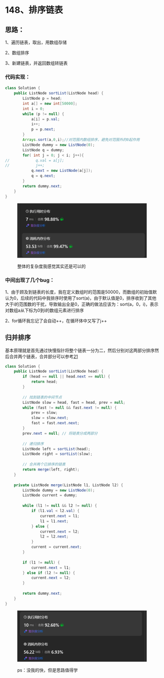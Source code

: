 # 148、排序链表

## 思路：

1、遍历链表，取出，用数组存储

2、数组排序

3、新建链表，并返回数组转链表

### 代码实现：

```java
class Solution {
    public ListNode sortList(ListNode head) {
        ListNode p = head;
        int a[] = new int[50000];
        int i = 0;
        while (p != null) {
            a[i] = p.val;
            i++;
            p = p.next;
        }
        Arrays.sort(a,0,i);//对范围内数组排序，避免对范围外的0起作用
        ListNode dummy = new ListNode(0);
        ListNode q = dummy;
        for( int j = 0; j < i; j++){
//            q.val = a[j];
//            j++;
            q.next = new ListNode(a[j]);
            q = q.next;
        }
        return dummy.next;
    }
}
```

<figure><img src="../../.gitbook/assets/image (1).png" alt="" width="563"><figcaption><p>整体的复杂度我感觉其实还是可以的</p></figcaption></figure>

### 中间出现了几个bug：

1、由于顾及到链表的长度，我在定义数组时的范围是50000，而数组的初始值默认为0，后续的代码中我排序时使用了sort(a)，由于默认值是0，排序收到了其他大于i的范围数的干扰，导致输出全是0，正确的做法应该为：sort(a，0，i)，表示对数组a从下标为0到i的数组元素进行排序

2、for循环我忘记了会自动++，在循环体中又写了j++



## 归并排序

基本原理就是首先通过快慢指针将整个链表一分为二，然后分别对这两部分排序然后合并两个链表，合并部分可以参考[21](21-he-bing-liang-ge-you-xu-lian-biao.md)

```java
class Solution {
    public ListNode sortList(ListNode head) {
        if (head == null || head.next == null) {
            return head;
        }

        // 找到链表的中间节点
        ListNode slow = head, fast = head, prev = null;
        while (fast != null && fast.next != null) {
            prev = slow;
            slow = slow.next;
            fast = fast.next.next;
        }
        prev.next = null; // 将链表分成两部分

        // 递归排序
        ListNode left = sortList(head);
        ListNode right = sortList(slow);

        // 合并两个已排序的链表
        return merge(left, right);
    }

    private ListNode merge(ListNode l1, ListNode l2) {
        ListNode dummy = new ListNode(0);
        ListNode current = dummy;

        while (l1 != null && l2 != null) {
            if (l1.val < l2.val) {
                current.next = l1;
                l1 = l1.next;
            } else {
                current.next = l2;
                l2 = l2.next;
            }
            current = current.next;
        }

        if (l1 != null) {
            current.next = l1;
        } else if (l2 != null) {
            current.next = l2;
        }

        return dummy.next;
    }
}
```

<figure><img src="../../.gitbook/assets/image (1) (1).png" alt="" width="563"><figcaption><p>ps：没我的快，但是思路值得学</p></figcaption></figure>
